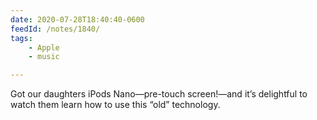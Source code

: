 ```yaml
---
date: 2020-07-28T18:40:40-0600
feedId: /notes/1840/
tags:
    - Apple
    - music

---
```


Got our daughters iPods Nano—pre-touch screen!—and it’s delightful to watch them learn how to use this “old” technology.